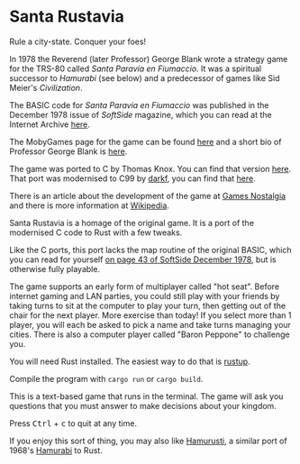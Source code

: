 # Santa Rustavia

Rule a city-state. Conquer your foes!

In 1978 the Reverend (later Professor) George Blank wrote a strategy game for the TRS-80 called *Santa Paravia en Fiumaccio*. It was a spiritual successor to *Hamurabi* (see below) and a predecessor of games like Sid Meier's *Civilization*.

The BASIC code for *Santa Paravia en Fiumaccio* was published in the December 1978 issue of *SoftSide* magazine, which you can read at the Internet Archive [here](https://archive.org/details/softside-magazine-03).

The MobyGames page for the game can be found [here](https://www.mobygames.com/game/browser/santa-paravia-and-fiumaccio) and a short bio of Professor George Blank is [here](https://www.mobygames.com/developer/sheet/view/developerId,134909/).

The game was ported to C by Thomas Knox. You can find that version [here](https://github.com/DNSGeek/Random-Stuff/blob/master/paravia.c). That port was modernised to C99 by [darkf](https://github.com/darkf), you can find that [here](https://github.com/darkf/paravia).

There is an article about the development of the game at [Games Nostalgia](https://gamesnostalgia.com/story/166/the-fascinating-story-of-santa-paravia-and-fiumaccio) and there is more information at [Wikipedia](https://en.wikipedia.org/wiki/Santa_Paravia_en_Fiumaccio).

Santa Rustavia is a homage of the original game. It is a port of the modernised C code to Rust with a few tweaks.

Like the C ports, this port lacks the map routine of the original BASIC, which you can read for yourself [on page 43 of SoftSide December 1978](https://archive.org/details/softside-magazine-03/page/n41/mode/2up), but is otherwise fully playable.

The game supports an early form of multiplayer called "hot seat". Before internet gaming and LAN parties, you could still play with your friends by taking turns to sit at the computer to play your turn, then getting out of the chair for the next player. More exercise than today! If you select more than 1 player, you will each be asked to pick a name and take turns managing your cities. There is also a computer player called "Baron Peppone" to challenge you.

You will need Rust installed. The easiest way to do that is [rustup](https://rustup.rs/).

Compile the program with `cargo run` or `cargo build`.

This is a text-based game that runs in the terminal. The game will ask you questions that you must answer to make decisions about your kingdom.

Press <kbd>Ctrl</kbd> + <kbd>c</kbd> to quit at any time.

If you enjoy this sort of thing, you may also like [Hamurusti](https://github.com/candolle/hamurusti), a similar port of 1968's [Hamurabi](https://en.wikipedia.org/wiki/Hamurabi_%28video_game%29) to Rust.
